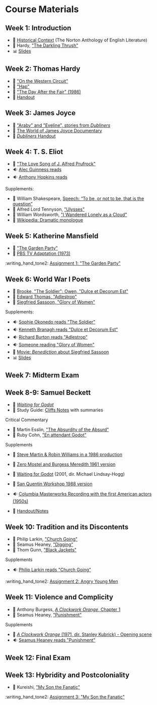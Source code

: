 # Course Materials

## Week 1: Introduction

- :book: [Historical Context](readings/intro-context.pdf) (The Norton Anthology of English Literature)
- :book: Hardy, ["The Darkling Thrush"](readings/hardy-thrush.pdf)  
- :bar_chart: [Slides](slides/intro-slides.pdf)  

## Week 2: Thomas Hardy

- :book: ["On the Western Circuit"](readings/hardy-circuit.pdf)  
- :link: ["Hap"](https://www.poetryfoundation.org/poems/46311/hap)
- :vhs: ["The Day After the Fair" (1986)](https://www.youtube.com/watch?v=_xlChDECqkA)
- :page_facing_up: [Handout](handouts/handout-hardy.md)

## Week 3: James Joyce

- :book: ["Araby" and "Eveline", stories from *Dubliners*](readings/joyce-stories.pdf)
- :vhs: [The World of James Joyce Documentary](https://www.youtube.com/watch?v=4IwrHkNUk24)
- :page_facing_up: [*Dubliners* Handout](handouts/handout-joyce.md)

## Week 4: T. S. Eliot

- :link: ["The Love Song of J. Alfred Prufrock"](https://www.poetryfoundation.org/poetrymagazine/poems/44212/the-love-song-of-j-alfred-prufrock) 
- :sound: [Alec Guinness reads](https://youtu.be/FUL4O4RTgh8)
- :sound: [Anthony Hopkins reads](https://youtu.be/PLNsPhKlucY)

Supplements:

- :link: William Shakespeare, [Speech: “To be, or not to be, that is the question”](https://www.poetryfoundation.org/poems/56965/speech-to-be-or-not-to-be-that-is-the-question)
- :link: Alfred Lord Tennyson, ["Ulysses"](https://www.poetryfoundation.org/poems/45392/ulysses)
- :link: William Wordsworth, ["I Wandered Lonely as a Cloud"](https://www.poetryfoundation.org/poems/45521/i-wandered-lonely-as-a-cloud)
- :link: [Wikipedia: Dramatic monologue](https://en.wikipedia.org/wiki/Dramatic_monologue)


## Week 5: Katherine Mansfield

- :book: ["The Garden Party"](readings/mansfield-garden.pdf)  
- :vhs: [PBS TV Adaptation (1973)](https://www.youtube.com/watch?v=_pEKVBtvlYE)

:writing_hand_tone2: [Assignment 1: "The Garden Party"](assignments/assignment-mansfield.md)

## Week 6: World War I Poets

- :book: [Brooke, "The Soldier"; Owen, "Dulce et Decorum Est"](readings/ww1-poets.pdf)
- :link: [Edward Thomas, "Adlestrop"](https://www.poetryfoundation.org/poems/53744/adlestrop)
- :link: [Siegfried Sassoon, "Glory of Women"](https://www.poetryfoundation.org/poems/57368/glory-of-women)

Supplements:

- :sound: [Sophie Okonedo reads "The Soldier"](https://www.youtube.com/watch?v=iAFnhJojMYY) 
- :sound: [Kenneth Branagh reads "Dulce et Decorum Est"](https://www.youtube.com/watch?v=dty4-cMYFEY)
- :sound: [Richard Burton reads "Adlestrop"](https://www.youtube.com/watch?v=r0J1Ze5QXG8) 
- :sound: [Someone reading "Glory of Women"](https://www.youtube.com/watch?v=gfDdfN-hH7w)
- :vhs: [Movie: *Benediction* about Siegfried Sassoon](https://www.youtube.com/watch?v=i25GvzBicq4)
- :bar_chart: [Slides](slides/ww1-poets-slides.pdf) 

## Week 7: Midterm Exam

## Week 8-9: Samuel Beckett

- :book: [*Waiting for Godot*](readings/beckett-godot.pdf)
- :brain: Study Guide: [Cliffs Notes](https://www.cliffsnotes.com/literature/w/waiting-for-godot/samuel-beckett-biography) with summaries

Critical Commentary

- :page_facing_up: Martin Esslin, ["The Absurdity of the Absurd"](readings/esslin-absurd.pdf)
- :page_facing_up: Ruby Cohn, ["En attendant Godot"](readings/cohn-godot.pdf)

Supplements

- :vhs: [Steve Martin & Robin Williams in a 1986 production](https://www.youtube.com/watch?v=1T88LszpurI)
- :vhs: [Zero Mostel and Burgess Meredith 1961 version](https://www.youtube.com/watch?v=tOzQuBbBuK0)
- :vhs: [Waiting for Godot](https://www.youtube.com/watch?v=izX5dIzI2RE) (2001, dir. Michael Lindsay-Hogg) 
- :vhs: [San Quentin Workshop 1988 version](https://youtu.be/Q77jgal4Gto)
- :sound: [Columbia Masterworks Recording with the first American actors (1950s)](https://youtu.be/94aA2TNhk_g)

- :page_facing_up: [Handout/Notes](handouts/handout-beckett.md)

## Week 10: Tradition and its Discontents

- :book: Philip Larkin, ["Church Going"](readings/larkin-poems.pdf)
- :book: Seamus Heaney, ["Digging"](readings/heaney-poems.pdf)
- :book: Thom Gunn, ["Black Jackets"](readings/gunn-blackjackets.pdf)

Supplements

- :sound: [Philip Larkin reads "Church Going"](https://www.youtube.com/watch?v=mN_vWfSgWe4)

:writing_hand_tone2: [Assignment 2: Angry Young Men](assignments/assignment-angry.md)

## Week 11: Violence and Complicity
- :book: Anthony Burgess, [*A Clockwork Orange*, Chapter 1](readings/burgess-clockwork.pdf)
- :book: Seamus Heaney, ["Punishment"](readings/heaney-poems.pdf)

Supplements

- :vhs: [*A Clockwork Orange* (1971, dir. Stanley Kubrick) - Opening scene](https://youtu.be/OP157WMfOqo)
- :sound: [Seamus Heaney reads "Punishment"](https://youtu.be/XsoUBO0qRQg)

## Week 12: Final Exam 

## Week 13: Hybridity and Postcoloniality
- :book: Kureishi, ["My Son the Fanatic"](readings/kureishi-fanatic.pdf)

:writing_hand_tone2: [Assignment 3: "My Son the Fanatic"](assignments/assignment-kureishi.md)

